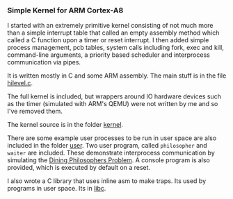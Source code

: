 ### Simple Kernel for ARM Cortex-A8

I started with an extremely primitive kernel consisting of not much more than a simple interrupt table that called an empty assembly method which called a C function upon a timer or reset interrupt. I then added simple process management, pcb tables, system calls including fork, exec and kill, command-line arguments, a priority based scheduler and interprocess communication via pipes.

It is written mostly in C and some ARM assembly. The main stuff is in the file [hilevel.c](./kernel/hilevel.c).

The full kernel is included, but wrappers around IO hardware devices such as the timer (simulated with ARM's QEMU) were not written by me and so I've removed them.

The kernel source is in the folder [kernel](./kernel/kernel/).

There are some example user processes to be run in user space are also included in the folder [user](./kernel/user). Two user program, called `philosopher` and `waiter` are included. These demonstrate interprocess communication by simulating the [Dining Philosophers Problem](https://en.wikipedia.org/wiki/Dining_philosophers_problem). A console program is also provided, which is executed by default on a reset.

I also wrote a C library that uses inline asm to make traps. Its used by programs in user space. Its in [libc](./kernel/libc.c). 